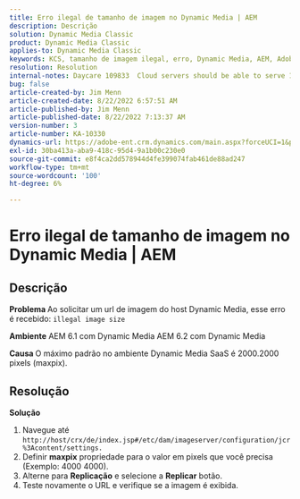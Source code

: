 ```yaml
---
title: Erro ilegal de tamanho de imagem no Dynamic Media | AEM
description: Descrição
solution: Dynamic Media Classic
product: Dynamic Media Classic
applies-to: Dynamic Media Classic
keywords: KCS, tamanho de imagem ilegal, erro, Dynamic Media, AEM, Adobe Experience Manager
resolution: Resolution
internal-notes: Daycare 109833  Cloud servers should be able to serve 10000x10000 as a maximum. Check with Tech Ops if any problem with this
bug: false
article-created-by: Jim Menn
article-created-date: 8/22/2022 6:57:51 AM
article-published-by: Jim Menn
article-published-date: 8/22/2022 7:13:37 AM
version-number: 3
article-number: KA-10330
dynamics-url: https://adobe-ent.crm.dynamics.com/main.aspx?forceUCI=1&pagetype=entityrecord&etn=knowledgearticle&id=804669ba-e721-ed11-b83e-0022480866ad
exl-id: 30ba413a-aba9-418c-95d4-9a1b00c230e0
source-git-commit: e8f4ca2dd578944d4fe399074fab461de88ad247
workflow-type: tm+mt
source-wordcount: '100'
ht-degree: 6%

---
```


# Erro ilegal de tamanho de imagem no Dynamic Media | AEM

## Descrição


<b>Problema </b>
Ao solicitar um url de imagem do host Dynamic Media, esse erro é recebido:
`illegal image size`

<b>Ambiente</b>
AEM 6.1 com Dynamic Media AEM 6.2 com Dynamic Media

<b>Causa </b>
O máximo padrão no ambiente Dynamic Media SaaS é 2000.2000 pixels (maxpix).


## Resolução


<b>Solução</b>

1. Navegue até `http://host/crx/de/index.jsp#/etc/dam/imageserver/configuration/jcr%3Acontent/settings.`
2. Definir <b>maxpix</b> propriedade para o valor em pixels que você precisa (Exemplo: 4000 4000).
3. Alterne para <b>Replicação</b> e selecione a <b>Replicar</b> botão.
4. Teste novamente o URL e verifique se a imagem é exibida.
